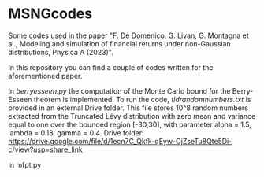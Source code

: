 # MSNGcodes
Some codes used in the paper  "F. De Domenico, G. Livan, G. Montagna et al., Modeling and simulation of financial returns under non-Gaussian distributions, Physica A (2023)".

In this repository you can find a couple of codes written for the aforementioned paper. 

In _berryesseen.py_ the computation of the Monte Carlo bound for the Berry-Esseen theorem is implemented. 
To run the code, _tldrandomnumbers.txt_ is provided in an external Drive folder. This file stores 10^8 random numbers extracted from the Truncated Lévy distribution with zero mean and variance equal to one over the bounded region [-30,30], with parameter alpha = 1.5, lambda = 0.18, gamma = 0.4.
Drive folder: https://drive.google.com/file/d/1ecn7C_Qkfk-qEyw-OjZseTu8Qte5Di-c/view?usp=share_link

In mfpt.py  
